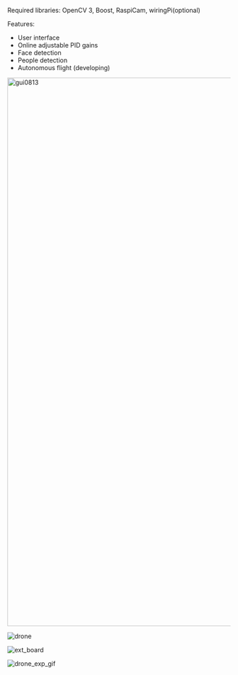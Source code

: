 Required libraries:  OpenCV 3, Boost, RaspiCam, wiringPi(optional)

Features:
* User interface
* Online adjustable PID gains 
* Face detection 
* People detection
* Autonomous flight (developing) 

<img width="1239" alt="gui0813" src="https://user-images.githubusercontent.com/29127069/29244744-f7746d98-7ff2-11e7-8b47-d89bb6777e81.png"/>

![drone](https://user-images.githubusercontent.com/29127069/29259583-3264c002-80f6-11e7-99a4-9b8285b41eba.JPG)

![ext_board](https://user-images.githubusercontent.com/29127069/29259578-2a9ba476-80f6-11e7-83e3-920af6c2e83e.JPG)

![drone_exp_gif](https://user-images.githubusercontent.com/29127069/29259513-14d79ae6-80f6-11e7-898c-fa60799df73f.gif)
